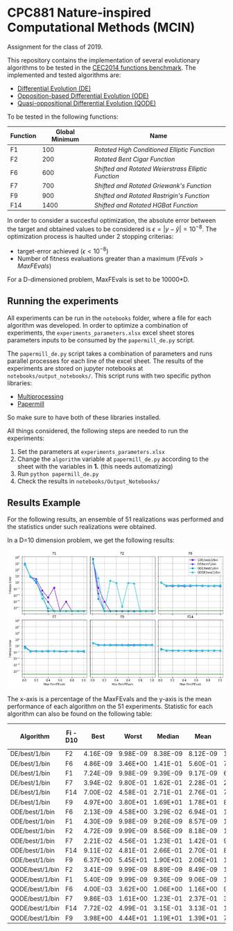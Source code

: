 # CPC881 Nature-inspired Computational Methods (MCIN)

Assignment for the class of 2019.

This repository contains the implementation of several evolutionary algorithms to be tested in the [CEC2014 functions benchmark](https://www.ntu.edu.sg/home/EPNSugan/index_files/CEC2014/CEC2014.htm). The implemented and tested algorithms are: 

- [Differential Evolution (DE)](https://www.researchgate.net/publication/227242104_Differential_Evolution_-_A_Simple_and_Efficient_Heuristic_for_Global_Optimization_over_Continuous_Spaces)
- [Opposition-based Differential Evolution (ODE)](https://ieeexplore.ieee.org/document/4358759)
- [Quasi-oppositional Differential Evolution (QODE)](https://ieeexplore.ieee.org/document/4424748)

To be tested in the following functions: 

| Function | Global Minimum | Name | 
| -------- | -------------- | ---- | 
| F1       |    100         | _Rotated High Conditioned Elliptic Function_ | 
| F2       |    200         | _Rotated Bent Cigar Function_ | 
| F6       |    600         | _Shifted and Rotated Weierstrass Elliptic Function_ | 
| F7       |    700         | _Shifted and Rotated Griewank's Function_ | 
| F9       |    900         | _Shifted and Rotated Rastrigin's Function_ | 
| F14      |   1400         | _Shifted and Rotated HGBat Function_ | 


In order to consider a succesful optimization, the absolute error  between the target and obtained values to be considered is $\epsilon = |y-\hat{y}| = 10^{-8}$. The optimization process is haulted under 2 stopping criterias: 

- target-error achieved ($\epsilon < 10^{-8}$)
- Number of fitness evaluations greater than a maximum ($FEvals > MaxFEvals$)

For a D-dimensioned problem, MaxFEvals is set to be 10000*D. 

## Running the experiments

All experiments can be run in the `notebooks` folder, where a file for each algorithm was developed. In order to optimize a combination of experiments, the `experiments_parameters.xlsx` excel sheet stores parameters inputs to be consumed by the `papermill_de.py` script. 

The `papermill_de.py` script takes a combination of parameters and runs parallel processes for each line of the excel sheet. The results of the experiments are stored on jupyter notebooks at `notebooks/output_notebooks/`. This script runs with two specific python libraries: 

- [Multiprocessing](https://docs.python.org/2/library/multiprocessing.html)
- [Papermill ](https://papermill.readthedocs.io/en/latest/)

So make sure to have both of these libraries installed. 

All things considered, the following steps are needed to run the experiments:

1) Set the parameters at `experiments_parameters.xlsx` 
2) Change the `algorithm` variable at `papermill_de.py` according to the sheet with the variables in **1.** (this needs automatizing)
3) Run `python papermill_de.py`
4) Check the results in `notebooks/Output_Notebooks/`


## Results Example

For the following results, an ensemble of 51 realizations was performed and the statistics under such realizations were obtained. 

In a D=10 dimension problem, we get the following results:

![MaxFEvals for 10 dimensions](./results/General/[ALLF_10_51_30_1.0_1_False_5]mean_maxFES.jpeg "MaxFEvals for 10 dimensions")

The x-axis is a percentage of the MaxFEvals and the y-axis is the mean performance of each algorithm on the 51 experiments. Statistic for each algorithm can also be found on the following table:

| Algorithm       | Fi \- D10 | Best       | Worst      | Median     | Mean       | Std Dev    | Success Rate (%) | Elapsed Time (min) |
|-----------------|-----------|------------|------------|------------|------------|------------|--------------------|----------------------|
| DE/best/1/bin   | F2        | 4\.16E\-09 | 9\.98E\-09 | 8\.38E\-09 | 8\.12E\-09 | 1\.37E\-09 | 100\.00            | 43\.17               |
| DE/best/1/bin   | F6        | 4\.86E\-09 | 3\.46E\+00 | 1\.41E\-01 | 5\.60E\-01 | 7\.83E\-01 | 11\.76             | 324\.62              |
| DE/best/1/bin   | F1        | 7\.24E\-09 | 9\.98E\-09 | 9\.39E\-09 | 9\.17E\-09 | 6\.83E\-10 | 100\.00            | 94\.98               |
| DE/best/1/bin   | F7        | 3\.94E\-02 | 9\.80E\-01 | 1\.62E\-01 | 2\.28E\-01 | 2\.08E\-01 | 0\.00              | 491\.37              |
| DE/best/1/bin   | F14       | 7\.00E\-02 | 4\.58E\-01 | 2\.71E\-01 | 2\.76E\-01 | 7\.58E\-02 | 0\.00              | 490\.63              |
| DE/best/1/bin   | F9        | 4\.97E\+00 | 3\.80E\+01 | 1\.69E\+01 | 1\.78E\+01 | 8\.70E\+00 | 0\.00              | 490\.68              |
| ODE/best/1/bin  | F6        | 2\.13E\-09 | 4\.58E\+00 | 3\.29E\-02 | 6\.94E\-01 | 1\.01E\+00 | 29\.41             | 128\.98              |
| ODE/best/1/bin  | F1        | 4\.30E\-09 | 9\.98E\-09 | 9\.26E\-09 | 8\.57E\-09 | 1\.35E\-09 | 100\.00            | 57\.42               |
| ODE/best/1/bin  | F2        | 4\.72E\-09 | 9\.99E\-09 | 8\.56E\-09 | 8\.18E\-09 | 1\.38E\-09 | 100\.00            | 29\.03               |
| ODE/best/1/bin  | F7        | 2\.21E\-02 | 4\.56E\-01 | 1\.23E\-01 | 1\.42E\-01 | 9\.67E\-02 | 0\.00              | 154\.13              |
| ODE/best/1/bin  | F14       | 9\.11E\-02 | 4\.81E\-01 | 2\.66E\-01 | 2\.70E\-01 | 8\.88E\-02 | 0\.00              | 140\.53              |
| ODE/best/1/bin  | F9        | 6\.37E\+00 | 5\.45E\+01 | 1\.90E\+01 | 2\.06E\+01 | 1\.07E\+01 | 0\.00              | 143\.03              |
| QODE/best/1/bin | F2        | 3\.41E\-09 | 9\.99E\-09 | 8\.89E\-09 | 8\.49E\-09 | 1\.32E\-09 | 100\.00            | 56\.28               |
| QODE/best/1/bin | F1        | 5\.40E\-09 | 9\.99E\-09 | 9\.36E\-09 | 9\.06E\-09 | 1\.05E\-09 | 100\.00            | 70\.3                |
| QODE/best/1/bin | F6        | 4\.00E\-03 | 3\.62E\+00 | 1\.06E\+00 | 1\.16E\+00 | 9\.19E\-01 | 0\.00              | 106\.25              |
| QODE/best/1/bin | F7        | 9\.86E\-03 | 1\.61E\+00 | 1\.23E\-01 | 2\.37E\-01 | 3\.14E\-01 | 0\.00              | 150\.28              |
| QODE/best/1/bin | F14       | 7\.72E\-02 | 4\.99E\-01 | 3\.15E\-01 | 3\.13E\-01 | 1\.04E\-01 | 0\.00              | 148\.67              |
| QODE/best/1/bin | F9        | 3\.98E\+00 | 4\.44E\+01 | 1\.19E\+01 | 1\.39E\+01 | 7\.67E\+00 | 0\.00              | 148\.92              |
